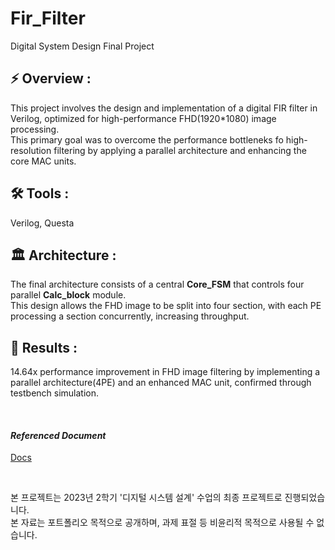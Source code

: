 # Fir_Filter
Digital System Design Final Project

## **⚡ Overview :** 
This project involves the design and implementation of a digital FIR filter in Verilog, optimized for high-performance FHD(1920*1080) image processing. <br>
This primary goal was to overcome the performance bottleneks fo high-resolution filtering by applying a parallel architecture and enhancing the core MAC units.

## **🛠 Tools :** 
Verilog, Questa

## **🏛️ Architecture :**
The final architecture consists of a central **Core_FSM** that controls four parallel **Calc_block** module. <br>
This design allows the FHD image to be split into four section, with each PE processing a section concurrently, increasing throughput.

## **📜 Results :** 
14.64x performance improvement in FHD image filtering by implementing a parallel architecture(4PE) and an enhanced MAC unit, confirmed through testbench simulation.

<br>

#### *Referenced Document*
[Docs](https://github.com/J-HanRyang/Fir_Filter/tree/main/Docs)

 <br>

본 프로젝트는 2023년 2학기 '디지털 시스템 설계' 수업의 최종 프로젝트로 진행되었습니다. <br>
본 자료는 포트폴리오 목적으로 공개하며, 과제 표절 등 비윤리적 목적으로 사용될 수 없습니다.
